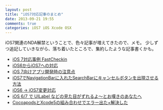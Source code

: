 ```yaml
---
layout: post
title: "iOS7対応記事のまとめ"
date: 2013-09-21 19:55
comments: true
categories: iOS7 iOS Xcode OSX
---
```


iOS7関連のNDA解禁ということで、色々記事が増えてきたので、メモ。
少しずつ追記していきながら、落ち着いたところで、集約したような記事書くかも。

- [iOS 7対応事例 FastCheckin](http://koogawa.hateblo.jp/entry/2013/09/19/025424)
- [iOS6からiOS7への対応](http://laboyukai.blogspot.jp/2013/09/ios6ios7.html)
- [iOS 7向けアプリ開発時の注意点](http://skyarts.com/blog/jp/skyarts/?p=29327)
- [iOS7でNavigationBarに入れたSearchBarにキャンセルボタンを出現させる方法](http://qiita.com/monoqlo/items/cfc3aa018a5cb7df0deb)
- [iOS6 -> iOS7変更対応](http://qiita.com/hanapage/items/7d58293f5f7234437d79)
- [iOS 6/7 で UILabel などの見た目がずれるよ〜とお嘆きのあなたへ](http://qiita.com/ne_ko_/items/5da4b2a247e65431c7cf)
- [CocoapodsとXcode5の組み合わせでエラー出た+解決した](http://qiita.com/y_matsuwitter/items/bd41493f098dfa984f2b)
